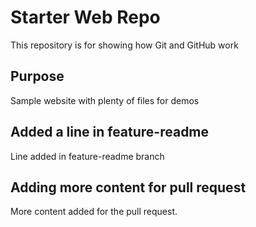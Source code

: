 # Starter Web Repo

This repository is for showing how Git and GitHub work

## Purpose

Sample website with plenty of files for demos

## Added a line in feature-readme

Line added in feature-readme branch

## Adding more content for pull request

More content added for the pull request.

